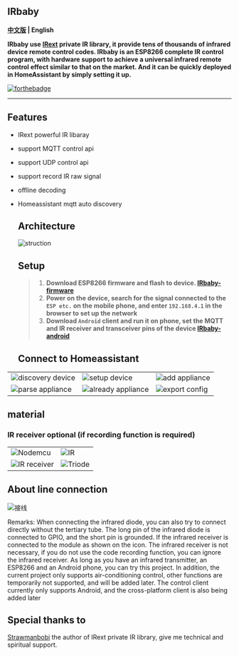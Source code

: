 ## IRbaby
**[中文版](README.md) | English**

**IRbaby use [IRext](https://irext.net/) private IR library, it provide tens of thousands of infrared device remote control codes. IRbaby is an ESP8266 complete IR control program, with hardware support to achieve a universal infrared remote control effect similar to that on the market. And it can be quickly deployed in HomeAssistant by simply setting it up.** 

[![forthebadge](https://forthebadge.com/images/badges/built-with-love.svg)](https://forthebadge.com)

---

## Features

* IRext powerful IR libaray

* support MQTT control api

* support UDP control api

* support record IR raw signal

* offline decoding

* Homeassistant mqtt auto discovery  

  ## Architecture

  ![struction](http://irbaby.caffreyfans.top/src/architecture.svg)

  ## Setup

  > 1. **Download ESP8266 firmware and flash to device. [IRbaby-firmware](https://github.com/Caffreyfans/IRbaby-firmware/releases)**
  > 2. **Power on the device, search for the signal connected to the `ESP etc.` on the mobile phone, and enter `192.168.4.1` in the browser to set up the network**
  > 3. **Download `Android` client and run it on phone, set the MQTT and IR receiver and transceiver pins of the device [IRbaby-android](https://github.com/Caffreyfans/IRbaby-android/releases)**

  ## Connect to Homeassistant

|                                                              |                                                              |                                                           |
| ------------------------------------------------------------ | ------------------------------------------------------------ | --------------------------------------------------------- |
| ![discovery device](http://irbaby.caffreyfans.top/src/discovery.jpg) | ![setup device](http://irbaby.caffreyfans.top/src/device_setting.jpg) | ![add appliance](http://irbaby.caffreyfans.top/src/select.jpg) |
| ![parse appliance](http://irbaby.caffreyfans.top/src/parse.jpg)     | ![already appliance](http://irbaby.caffreyfans.top/src/main.jpg)      | ![export config](http://irbaby.caffreyfans.top/src/mqtt.jpg)   |

## material
### IR receiver optional (if recording function is required)
|                                                           |                                                             |
| --------------------------------------------------------- | ----------------------------------------------------------- |
| ![Nodemcu](http://irbaby.caffreyfans.top/src/nodemcu.jpg) | ![IR](http://irbaby.caffreyfans.top/src/ir_led.jpg) |
![IR receiver](http://irbaby.caffreyfans.top/src/ir_receiver.jpg) | ![Triode](http://irbaby.caffreyfans.top/src/transistor.jpg) |

## About line connection

![接线](http://irbaby.caffreyfans.top/src/connect.jpg)

Remarks: When connecting the infrared diode, you can also try to connect directly without the tertiary tube. The long pin of the infrared diode is connected to GPIO, and the short pin is grounded. If the infrared receiver is connected to the module as shown on the icon. The infrared receiver is not necessary, if you do not use the code recording function, you can ignore the infrared receiver. As long as you have an infrared transmitter, an ESP8266 and an Android phone, you can try this project. In addition, the current project only supports air-conditioning control, other functions are temporarily not supported, and will be added later. The control client currently only supports Android, and the cross-platform client is also being added later



## Special thanks to
[Strawmanbobi](https://github.com/strawmanbobi) the author of IRext private IR library, give me technical and spiritual support.
